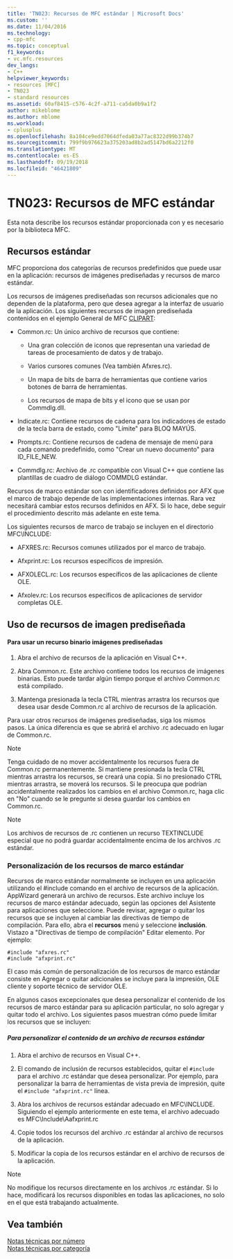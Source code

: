 ```yaml
---
title: 'TN023: Recursos de MFC estándar | Microsoft Docs'
ms.custom: ''
ms.date: 11/04/2016
ms.technology:
- cpp-mfc
ms.topic: conceptual
f1_keywords:
- vc.mfc.resources
dev_langs:
- C++
helpviewer_keywords:
- resources [MFC]
- TN023
- standard resources
ms.assetid: 60af8415-c576-4c2f-a711-ca5da0b9a1f2
author: mikeblome
ms.author: mblome
ms.workload:
- cplusplus
ms.openlocfilehash: 8a104ce9edd7064dfeda03a77ac8322d99b374b7
ms.sourcegitcommit: 799f9b976623a375203ad8b2ad5147bd6a2212f0
ms.translationtype: MT
ms.contentlocale: es-ES
ms.lasthandoff: 09/19/2018
ms.locfileid: "46421809"
---
```

# <a name="tn023-standard-mfc-resources"></a>TN023: Recursos de MFC estándar

Esta nota describe los recursos estándar proporcionada con y es necesario por la biblioteca MFC.

## <a name="standard-resources"></a>Recursos estándar

MFC proporciona dos categorías de recursos predefinidos que puede usar en la aplicación: recursos de imágenes prediseñadas y recursos de marco estándar.

Los recursos de imágenes prediseñadas son recursos adicionales que no dependen de la plataforma, pero que desea agregar a la interfaz de usuario de la aplicación. Los siguientes recursos de imagen prediseñada contenidos en el ejemplo General de MFC [CLIPART](../visual-cpp-samples.md):

- Common.rc: Un único archivo de recursos que contiene:

   - Una gran colección de iconos que representan una variedad de tareas de procesamiento de datos y de trabajo.

   - Varios cursores comunes (Vea también Afxres.rc).

   - Un mapa de bits de barra de herramientas que contiene varios botones de barra de herramientas.

   - Los recursos de mapa de bits y el icono que se usan por Commdlg.dll.

- Indicate.rc: Contiene recursos de cadena para los indicadores de estado de la tecla barra de estado, como "Límite" para BLOQ MAYÚS.

- Prompts.rc: Contiene recursos de cadena de mensaje de menú para cada comando predefinido, como "Crear un nuevo documento" para ID_FILE_NEW.

- Commdlg.rc: Archivo de .rc compatible con Visual C++ que contiene las plantillas de cuadro de diálogo COMMDLG estándar.

Recursos de marco estándar son con identificadores definidos por AFX que el marco de trabajo depende de las implementaciones internas. Rara vez necesitará cambiar estos recursos definidos en AFX. Si lo hace, debe seguir el procedimiento descrito más adelante en este tema.

Los siguientes recursos de marco de trabajo se incluyen en el directorio MFC\INCLUDE:

- AFXRES.rc: Recursos comunes utilizados por el marco de trabajo.

- Afxprint.rc: Los recursos específicos de impresión.

- AFXOLECL.rc: Los recursos específicos de las aplicaciones de cliente OLE.

- Afxolev.rc: Los recursos específicos de aplicaciones de servidor completas OLE.

## <a name="using-clip-art-resources"></a>Uso de recursos de imagen prediseñada

#### <a name="to-use-a-clip-art-binary-resource"></a>Para usar un recurso binario imágenes prediseñadas

1. Abra el archivo de recursos de la aplicación en Visual C++.

1. Abra Common.rc. Este archivo contiene todos los recursos de imágenes binarias. Esto puede tardar algún tiempo porque el archivo Common.rc está compilado.

1. Mantenga presionada la tecla CTRL mientras arrastra los recursos que desea usar desde Common.rc al archivo de recursos de la aplicación.

Para usar otros recursos de imágenes prediseñadas, siga los mismos pasos. La única diferencia es que se abrirá el archivo .rc adecuado en lugar de Common.rc.

> [!NOTE]
>  Tenga cuidado de no mover accidentalmente los recursos fuera de Common.rc permanentemente. Si mantiene presionada la tecla CTRL mientras arrastra los recursos, se creará una copia. Si no presionado CTRL mientras arrastra, se moverá los recursos. Si le preocupa que podrían accidentalmente realizados los cambios en el archivo Common.rc, haga clic en "No" cuando se le pregunte si desea guardar los cambios en Common.rc.

> [!NOTE]
>  Los archivos de recursos de .rc contienen un recurso TEXTINCLUDE especial que no podrá guardar accidentalmente encima de los archivos .rc estándar.

### <a name="customizing-standard-framework-resources"></a>Personalización de los recursos de marco estándar

Recursos de marco estándar normalmente se incluyen en una aplicación utilizando el #include comando en el archivo de recursos de la aplicación. AppWizard generará un archivo de recursos. Este archivo incluye los recursos de marco estándar adecuado, según las opciones del Asistente para aplicaciones que seleccione. Puede revisar, agregar o quitar los recursos que se incluyen al cambiar las directivas de tiempo de compilación. Para ello, abra el **recursos** menú y seleccione **inclusión**. Vistazo a "Directivas de tiempo de compilación" Editar elemento. Por ejemplo:

```
#include "afxres.rc"
#include "afxprint.rc"
```

El caso más común de personalización de los recursos de marco estándar consiste en Agregar o quitar adicionales se incluye para la impresión, OLE cliente y soporte técnico de servidor OLE.

En algunos casos excepcionales que desea personalizar el contenido de los recursos de marco estándar para su aplicación particular, no solo agregar y quitar todo el archivo. Los siguientes pasos muestran cómo puede limitar los recursos que se incluyen:

##### <a name="to-customize-the-contents-of-a-standard-resource-file"></a>Para personalizar el contenido de un archivo de recursos estándar

1. Abra el archivo de recursos en Visual C++.

1. El comando de inclusión de recursos establecidos, quitar el `#include` para el archivo .rc estándar que desea personalizar. Por ejemplo, para personalizar la barra de herramientas de vista previa de impresión, quite el `#include "afxprint.rc"` línea.

1. Abra los archivos de recursos estándar adecuado en MFC\INCLUDE. Siguiendo el ejemplo anteriormente en este tema, el archivo adecuado es MFC\Include\Aafxprint.rc

1. Copie todos los recursos del archivo .rc estándar al archivo de recursos de la aplicación.

1. Modificar la copia de los recursos estándar en el archivo de recursos de la aplicación.

> [!NOTE]
>  No modifique los recursos directamente en los archivos .rc estándar. Si lo hace, modificará los recursos disponibles en todas las aplicaciones, no solo en el que está trabajando actualmente.

## <a name="see-also"></a>Vea también

[Notas técnicas por número](../mfc/technical-notes-by-number.md)<br/>
[Notas técnicas por categoría](../mfc/technical-notes-by-category.md)

